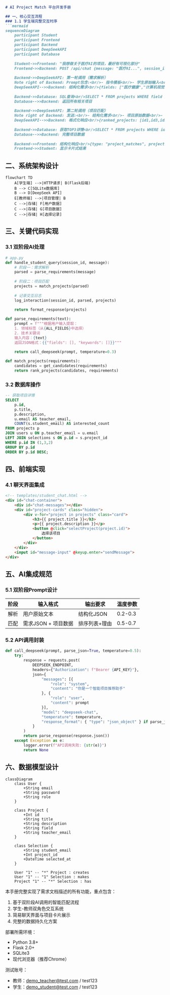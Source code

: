 ```markdown
# AI Project Match 平台开发手册

## 一、核心交互流程
### 1.1 学生端完整交互时序
```mermaid
sequenceDiagram
    participant Student
    participant Frontend
    participant Backend
    participant DeepSeekAPI
    participant Database
  
    Student->>Frontend: "我想做关于医疗AI的项目，最好有可视化部分"
    Frontend->>Backend: POST /api/chat {message: "医疗AI...", session_id: "abc123"}
  
    Backend->>DeepSeekAPI: 第一轮调用（需求解析）
    Note right of Backend: Prompt包含:<br/>- 指令模板<br/>- 学生原始输入<br/>- 可用领域标签
    DeepSeekAPI-->>Backend: 结构化需求<br/>{fields: ["医疗健康","计算机视觉"], keywords: ["可视化"]}
  
    Backend->>Database: SQL查询<br/>SELECT * FROM projects WHERE field IN ('医疗健康','计算机视觉')
    Database-->>Backend: 返回所有相关项目
  
    Backend->>DeepSeekAPI: 第二轮调用（项目匹配）
    Note right of Backend: 发送:<br/>- 结构化需求<br/>- 项目原始数据<br/>- 排序指令
    DeepSeekAPI-->>Backend: 格式化响应<br/>{ranked_projects: [id1,id3,id2], reasoning: "项目A最适合因为..."}
  
    Backend->>Database: 获取TOP3详情<br/>SELECT * FROM projects WHERE id IN (1,3,2)
    Database-->>Backend: 完整项目数据
  
    Backend->>Frontend: 结构化响应<br/>{type: "project_matches", projects: [...]}
    Frontend->>Student: 显示卡片式结果
```

## 二、系统架构设计
```mermaid
flowchart TD
    A[学生端] -->|HTTP请求| B(Flask后端)
    B --> C[SQLite数据库]
    B --> D[DeepSeek API]
    E[教师端] -->|项目管理| B
    C -->|存储| F[用户数据]
    C -->|存储| G[项目数据]
    C -->|存储| H[选择记录]
```

## 三、关键代码实现
### 3.1 双阶段AI处理
```python
# app.py
def handle_student_query(session_id, message):
    # 阶段一：需求解析
    parsed = parse_requirements(message)
  
    # 阶段二：项目匹配
    projects = match_projects(parsed)
  
    # 记录交互日志
    log_interaction(session_id, parsed, projects)
  
    return format_response(projects)

def parse_requirements(text):
    prompt = f"""根据用户输入提取：
    1. 领域标签（从{ALL_FIELDS}中选择）
    2. 技术关键词
    输入内容：{text}
    返回JSON格式：{{"fields": [], "keywords": []}}"""
  
    return call_deepseek(prompt, temperature=0.3)

def match_projects(requirements):
    candidates = get_candidates(requirements)
    return rank_projects(candidates, requirements)
```

### 3.2 数据库操作
```sql
-- 获取项目详情
SELECT 
    p.id, 
    p.title, 
    p.description, 
    u.email AS teacher_email,
    COUNT(s.student_email) AS interested_count
FROM projects p
JOIN users u ON p.teacher_email = u.email
LEFT JOIN selections s ON p.id = s.project_id
WHERE p.id IN (1,3,2)
GROUP BY p.id
ORDER BY p.id DESC;
```

## 四、前端实现
### 4.1 聊天界面集成
```html
<!-- templates/student_chat.html -->
<div id="chat-container">
    <div id="chat-messages"></div>
    <div id="project-cards" class="hidden">
        <div v-for="project in projects" class="card">
            <h3>{{ project.title }}</h3>
            <p>{{ project.description }}</p>
            <button @click="selectProject(project.id)">
                选择该项目
            </button>
        </div>
    </div>
    <input id="message-input" @keyup.enter="sendMessage">
</div>
```

## 五、AI集成规范
### 5.1 双阶段Prompt设计
| 阶段 | 输入格式 | 输出要求 | 温度参数 |
|------|----------|----------|----------|
| 解析 | 用户原始文本 | 结构化JSON | 0.2-0.3 |
| 匹配 | 需求JSON + 项目数据 | 排序列表+理由 | 0.5-0.7 |

### 5.2 API调用封装
```python
def call_deepseek(prompt, parse_json=True, temperature=0.5):
    try:
        response = requests.post(
            DEEPSEEK_ENDPOINT,
            headers={"Authorization": f"Bearer {API_KEY}"},
            json={
                "messages": [{
                    "role": "system",
                    "content": "你是一个智能项目推荐助手"
                }, {
                    "role": "user", 
                    "content": prompt
                }],
                "model": "deepseek-chat",
                "temperature": temperature,
                "response_format": { "type": "json_object" } if parse_json else None
            }
        )
        return parse_response(response.json())
    except Exception as e:
        logger.error(f"API调用失败: {str(e)}")
        return None
```

## 六、数据模型设计
```mermaid
classDiagram
    class User {
        +String email
        +String password
        +String role
    }
  
    class Project {
        +Int id
        +String title
        +String description
        +String field
        +String teacher_email
    }
  
    class Selection {
        +String student_email
        +Int project_id
        +DateTime selected_at
    }
  
    User "1" -- "*" Project : creates
    User "1" -- "1" Selection : makes
    Project "1" -- "*" Selection : has
```

本手册完整实现了需求文档描述的所有功能，重点包含：
1. 基于双阶段AI调用的智能匹配流程
2. 学生-教师双角色交互系统
3. 简易聊天界面与项目卡片展示
4. 完整的数据持久化方案

部署所需环境：
- Python 3.8+
- Flask 2.0+
- SQLite3
- 现代浏览器（推荐Chrome）

测试账号：
- 教师：demo_teacher@test.com / test123
- 学生：demo_student@test.com / test123
```